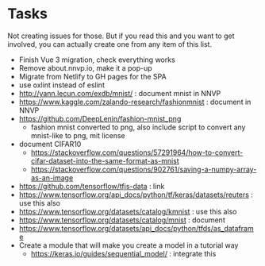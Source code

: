 # Tasks

Not creating issues for those.
But if you read this and you want to get involved, you can actually create one from any item of this list.

- Finish Vue 3 migration, check everything works
- Remove about.nnvp.io, make it a pop-up
- Migrate from Netlify to GH pages for the SPA
- use oxlint instead of eslint
- http://yann.lecun.com/exdb/mnist/ : document mnist in NNVP
- https://www.kaggle.com/zalando-research/fashionmnist : document in NNVP
- https://github.com/DeepLenin/fashion-mnist_png
  - fashion mnist converted to png, also include script to convert any mnist-like to png, mit license
- document CIFAR10
  - https://stackoverflow.com/questions/57291964/how-to-convert-cifar-dataset-into-the-same-format-as-mnist
  - https://stackoverflow.com/questions/902761/saving-a-numpy-array-as-an-image
- https://github.com/tensorflow/tfjs-data : link
- https://www.tensorflow.org/api_docs/python/tf/keras/datasets/reuters : use this also
- https://www.tensorflow.org/datasets/catalog/kmnist : use this also
- https://www.tensorflow.org/datasets/catalog/mnist : document
- https://www.tensorflow.org/datasets/api_docs/python/tfds/as_dataframe
- Create a module that will make you create a model in a tutorial way
  - https://keras.io/guides/sequential_model/ : integrate this
